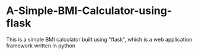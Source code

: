# A-Simple-BMI-Calculator-using-flask

This is a simple BMI calculator built using "flask", which is a web application framework written in python
